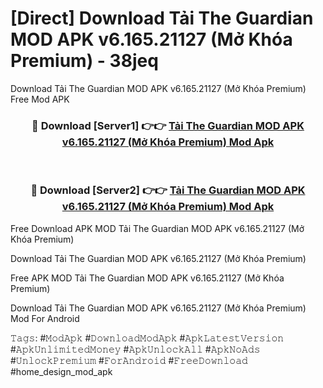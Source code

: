 # [Direct] Download Tải The Guardian MOD APK v6.165.21127 (Mở Khóa Premium) - 38jeq
Download Tải The Guardian MOD APK v6.165.21127 (Mở Khóa Premium) Free Mod APK

<div align="center">
<h3>🔴 Download [Server1] 👉👉 <a href="https://apk-comot.site?title=Tải_The_Guardian_MOD_APK_v6.165.21127_(Mở_Khóa_Premium)">Tải The Guardian MOD APK v6.165.21127 (Mở Khóa Premium) Mod Apk</a></h3><br>

<h3>🔴 Download [Server2] 👉👉 <a href="https://apk-comot.site?title=Tải_The_Guardian_MOD_APK_v6.165.21127_(Mở_Khóa_Premium)">Tải The Guardian MOD APK v6.165.21127 (Mở Khóa Premium) Mod Apk</a></h3>
</div>


Free Download APK MOD Tải The Guardian MOD APK v6.165.21127 (Mở Khóa Premium)

Download Tải The Guardian MOD APK v6.165.21127 (Mở Khóa Premium) 

Free APK MOD Tải The Guardian MOD APK v6.165.21127 (Mở Khóa Premium) 

Download Tải The Guardian MOD APK v6.165.21127 (Mở Khóa Premium) Mod For Android

𝚃𝚊𝚐𝚜: #𝙼𝚘𝚍𝙰𝚙𝚔 #𝙳𝚘𝚠𝚗𝚕𝚘𝚊𝚍𝙼𝚘𝚍𝙰𝚙𝚔 #𝙰𝚙𝚔𝙻𝚊𝚝𝚎𝚜𝚝𝚅𝚎𝚛𝚜𝚒𝚘𝚗 #𝙰𝚙𝚔𝚄𝚗𝚕𝚒𝚖𝚒𝚝𝚎𝚍𝙼𝚘𝚗𝚎𝚢 #𝙰𝚙𝚔𝚄𝚗𝚕𝚘𝚌𝚔𝙰𝚕𝚕 #𝙰𝚙𝚔𝙽𝚘𝙰𝚍𝚜 #𝚄𝚗𝚕𝚘𝚌𝚔𝙿𝚛𝚎𝚖𝚒𝚞𝚖 #𝙵𝚘𝚛𝙰𝚗𝚍𝚛𝚘𝚒𝚍 #𝙵𝚛𝚎𝚎𝙳𝚘𝚠𝚗𝚕𝚘𝚊𝚍 #home_design_mod_apk